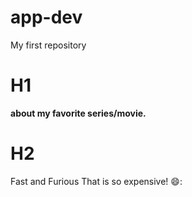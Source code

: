# app-dev
My first repository
# H1
**about my favorite series/movie.**
# H2
Fast and Furious That is so expensive! 😄:
